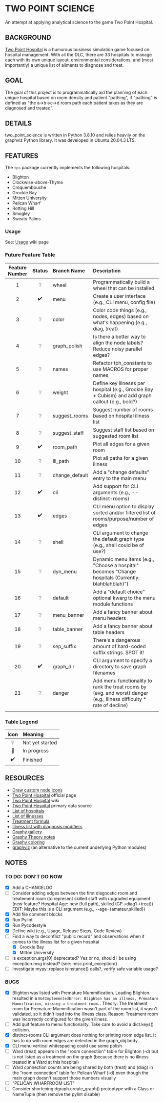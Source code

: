 # TWO POINT SCIENCE

An attempt at applying analytical science to the game Two Point Hospital.

## BACKGROUND

[Two Point Hospital](https://www.google.com/url?sa=t&rct=j&q=&esrc=s&source=web&cd=&cad=rja&uact=8&ved=2ahUKEwig1p_w0v3zAhWObc0KHWpMAfoQFnoECAQQAQ&url=http%3A%2F%2Fwww.twopointhospital.com%2F&usg=AOvVaw3GGa9E7TMAXQYTby7TBfyd) is a humurous business simulation game focused on hospital management.  With all the DLC, there are 33 hospitals to manage each with its own unique layout, environmental considerations, and (most importantly) a unique list of ailments to diagnose and treat.

## GOAL

The goal of this project is to programmatically aid the planning of each unique hospital based on room density and patient "pathing", if "pathing" is defined as "the a->b->c->d room path each patient takes as they are diagnosed and treated".

## DETAILS

two_point_science is written in Python 3.8.10 and relies heavily on the graphviz Python library.  It was developed in Ubuntu 20.04.3 LTS.

## FEATURES

The `tps` package currently implements the following hospitals:

- Blighton
- Clockwise-above-Thyme
- Croquembouche
- Grockle Bay
- Mitton University
- Pelican Wharf
- Rotting Hill
- Smogley
- Sweaty Palms

### Usage

See: [Usage](https://github.com/hark130/two_point_science/wiki/usage) wiki page

### Future Feature Table

| Feature Number | Status | Branch Name | Description |
| :------------: | :----: | :---------- | :---------- |
| 1  | ❔ | wheel | Programmatically build a wheel that can be installed |
| 2  | ✔️ | menu | Create a user interface (e.g., CLI menu, config file) |
| 3  | ❔ | color | Color code things (e.g., nodes, edges) based on what's happening (e.g., diag, treat) |
| 4  | ❔ | graph_polish | Is there a better way to align the node labels?  Reduce noisy parallel edges? |
| 5  | ❔ | names | Refactor tph_constants to use MACROS for proper names |
| 6  | ❔ | weight | Define key illneses per hospital (e.g., Grockle Bay + Cubism) and add graph callout (e.g., bold?) |
| 7  | ❔ | suggest_rooms | Suggest number of rooms based on hospital illness list |
| 8  | ❔ | suggest_staff | Suggest staff list based on suggested room list |
| 9  | ✔️ | room_path | Plot all edges for a given room |
| 10 | ❔ | ill_path | Plot all paths for a given illness |
| 11 | ❔ | change_default | Add a "change defaults" entry to the main menu |
| 12 | ✔️ | cli | Add support for CLI arguments (e.g., --distinct-rooms) |
| 13 | ✔️ | edges | CLI menu option to display sorted and/or filtered list of rooms/purpose/number of edges |
| 14 | ❔ | shell | CLI argument to change the default graph type (e.g., shell could be of use?) |
| 15 | ❔ | dyn_menu | Dynamic menu items (e.g., "Choose a hospital" becomes "Change hospitals (Currently: blahblahblah)") |
| 16 | ❔ | default | Add a "default choice" optional kwarg to the menu module functions |
| 17 | ❔ | menu_banner | Add a fancy banner about menu headers |
| 18 | ❔ | table_banner | Add a fancy banner about table headers |
| 19 | ❔ | sep_suffix | There's a dangerous amount of hard-coded suffix strings.  SPOT it! |
| 20 | ✔️ | graph_dir | CLI argument to specify a directory to save graph filenames |
| 21 | ❔ | danger | Add menu functionality to rank the treat rooms by (avg. and worst) danger (e.g., illness difficulty * rate of decline) |
|   |  |  |  |

### Table Legend

| Icon | Meaning |
| :--: | :------ |
| ❔ | Not yet started |
| 🚧 | In progress |
| ✔️ | Finished |

## RESOURCES

- [Draw custom node icons](https://networkx.org/documentation/latest/auto_examples/drawing/plot_custom_node_icons.html#sphx-glr-auto-examples-drawing-plot-custom-node-icons-py)
- [Two Point Hospital](https://www.google.com/url?sa=t&rct=j&q=&esrc=s&source=web&cd=&cad=rja&uact=8&ved=2ahUKEwig1p_w0v3zAhWObc0KHWpMAfoQFnoECAQQAQ&url=http%3A%2F%2Fwww.twopointhospital.com%2F&usg=AOvVaw3GGa9E7TMAXQYTby7TBfyd) official page
- [Two Point Hospital](https://en.wikipedia.org/wiki/Two_Point_Hospital) wiki
- [Two Point Hospital](https://two-point-hospital.fandom.com/wiki/Two_Point_Hospital_Wiki) primary data source
- [List of hospitals](https://two-point-hospital.fandom.com/wiki/Hospitals)
- [List of illnesses](https://gamefaqs.gamespot.com/pc/230622-two-point-hospital/faqs/76595/list-of-illnesses)
- [Treatment formula](https://www.reddit.com/r/TwoPointHospital/comments/b3x2ky/treatment_formula/)
- [Illness list with diagnosis modifiers](https://www.reddit.com/r/TwoPointHospital/comments/9husy9/full_illnesses_and_diagnosis_modifiers_finally/)
- [Graphy gallery](https://www.python-graph-gallery.com/)
- [Graphy Theory notes](https://math.stackexchange.com/questions/655589/what-is-difference-between-cycle-path-and-circuit-in-graph-theory)
- [Graphy coloring](https://en.wikipedia.org/wiki/Graph_coloring)
- [graphviz](http://graphviz.org/documentation/) (an alternative to the current underlying Python modules)

## NOTES

### TO DO: DON'T DO NOW

- [X] Add a CHANGELOG
- [ ] Consider adding edges between the first diagnostic room and treatement room (to represent skilled staff with upgraded equipment (new feature?  Hospital Age: new (full path), skilled (GP->diag1->treat))  EDIT: Maybe this is a CLI argument (e.g., --age={amateur,skilled})
- [X] Add file comment blocks
- [X] Run Pylint
- [X] Run Pycodestyle
- [X] Define wiki (e.g., Usage, Release Steps, Code Review)
- [ ] Find a way to deconflict "public record" and observations when it comes to the illness list for a given hospital
	- [X] Grockle Bay
	- [X] Mitton University
- [ ] Is exception.args[0] deprecated?  Yes or no, should I be using exception.msg instead?  (see: misc.print_exception()
- [ ] Investigate mypy: replace isinstance() calls?, verify safe variable usage?

### BUGS

- [X] Blighton was listed with Premature Mummification.  Loading Blighton resulted in a `NotImplementedError: Blighton has an illness, Premature Mummification, missing a treatment room.`.  Theory: The treatment room for Premature Mummification wasn't part of the room list, it wasn't validated, so it didn't load into the Illness class.  Reason: Treatment room was incorrectly configured for the given illness.
- [ ] Add quit feature to menu functionality.  Take care to avoid a dict.keys() collision.
- [X] distinct-rooms CLI argument does nothing for printing room edge list.  It has to do with room edges are detected in the graph_obj.body.
- [X] CLI menu vertical whitespacing could use some polish
- [ ] Ward (treat) appears in the "room connection" table for Blighton (-d) but is not listed as a treatment on the graph (because there is no illness treated in a Ward at this hospital)
- [ ] Ward connection counts are being shared by both (treat) and (diag) in the "room connection" table for Pelican Wharf (-d) even though the main graph doesn't support those numbers visually
- [ ] "PELICAN WHARFROOM LIST"
- [ ] Consider shortening dgraph.create_graph() protoptype with a Class or NameTuple (then remove the pylint disable)
